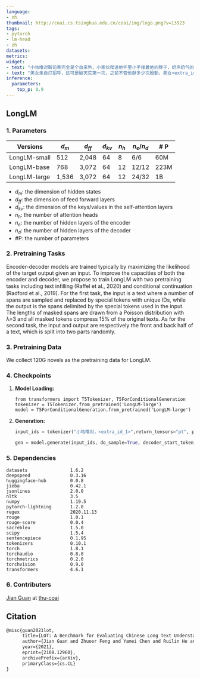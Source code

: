 ```yaml
---
language:
- zh
thumbnail: http://coai.cs.tsinghua.edu.cn/coai/img/logo.png?v=13923
tags:
- pytorch
- lm-head
- zh
datasets:
metrics:
widget:
- text: "小咕噜对靳司寒完全是个自来熟，小家伙爬进他怀里小手搂着他的脖子，奶声奶气的要求：“靳蜀黎,你给咕噜讲故事好不好？”讲故事？童话故事吗？“我不会。”小家伙明显不信。嘟着小嘴大眼汪汪的盯着他，“哼。”小家伙轻轻哼了一声,靳司寒默了半晌，<extra_id_1>"
- text: "美女亲自打招呼，这可是破天荒第一次，之前不管他献多少次殷勤，美女<extra_id_1>甩他，难道今天真是老天<extra_id_2>不敢<extra_id_3>的兄连滚带爬的来到<extra_id_4>身边队友都带着艳<extra_id_5>他，<extra_id_6>连计算机系的那票球友都在那儿不住地偷看MAGGIE，这种感觉真<extra_id_7>毙了！"
inference:
  parameters:
    top_p: 0.9
---
```

## LongLM

### 1. Parameters

| Versions     | $d_m$ | $d_{ff}$ | $d_{kv}$ | $n_h$ | $n_e/n_d$ | \# P   |
| ------------ | ----- | -------- | -------- | ----- | --------- | ---- |
| LongLM-small | 512   | 2,048    | 64       | 8     | 6/6       | 60M  |
| LongLM-base  | 768   | 3,072    | 64       | 12    | 12/12     | 223M |
| LongLM-large | 1,536 | 3,072    | 64       | 12    | 24/32     | 1B   |

- $d_m$: the dimension of hidden states
- $d_{ff}$: the dimension of feed forward layers
- $d_{kv}$: the dimension of  the keys/values in the self-attention layers
- $n_h$: the number of attention heads
- $n_e$: the number of hidden layers of the encoder
- $n_d$: the number of hidden layers of the decoder
- \#P: the number of parameters

### 2. Pretraining Tasks

Encoder-decoder models are trained typically by maximizing the likelihood of the target output given an input. To improve the capacities of both the encoder and decoder, we propose to train LongLM with two pretraining tasks including text inﬁlling (Raffel et al., 2020) and conditional continuation (Radford et al., 2019). For the ﬁrst task, the input is a text where a number of spans are sampled and replaced by special tokens with unique IDs, while the output is the spans delimited by the special tokens used in the input. The lengths of masked spans are drawn from a Poisson distribution with λ=3 and all masked tokens compress 15% of the original texts. As for the second task, the input and output are respectively the front and back half of a text, which is split into two parts randomly. 

### 3. Pretraining Data

We collect 120G novels as the pretraining data for LongLM. 

### 4. Checkpoints


1. **Model Loading:** 

   ```python\
   from transformers import T5Tokenizer, T5ForConditionalGeneration
   tokenizer = T5Tokenizer.from_pretrained('LongLM-large')
   model = T5ForConditionalGeneration.from_pretrained('LongLM-large')
   ```


2. **Generation:**

   ```python
   input_ids = tokenizer("小咕噜对，<extra_id_1>",return_tensors="pt", padding=True, truncation=True, max_length=512).input_ids.to(device)
   
   gen = model.generate(input_ids, do_sample=True, decoder_start_token_id=1, top_p=0.9, max_length=512)
   ```


### 5. Dependencies

```
datasets                1.6.2
deepspeed               0.3.16
huggingface-hub         0.0.8
jieba                   0.42.1
jsonlines               2.0.0
nltk                    3.5
numpy                   1.19.5
pytorch-lightning       1.2.0
regex                   2020.11.13
rouge                   1.0.1
rouge-score             0.0.4
sacrebleu               1.5.0
scipy                   1.5.4
sentencepiece           0.1.95
tokenizers              0.10.1
torch                   1.8.1
torchaudio              0.8.0
torchmetrics            0.2.0
torchvision             0.9.0
transformers            4.6.1
```

### 6. Contributers

[Jian Guan](https://jianguanthu.github.io/) at [thu-coai](http://coai.cs.tsinghua.edu.cn/)

## Citation

```txt
@misc{guan2021lot,
      title={LOT: A Benchmark for Evaluating Chinese Long Text Understanding and Generation}, 
      author={Jian Guan and Zhuoer Feng and Yamei Chen and Ruilin He and Xiaoxi Mao and Changjie Fan and Minlie Huang},
      year={2021},
      eprint={2108.12960},
      archivePrefix={arXiv},
      primaryClass={cs.CL}
}
```
